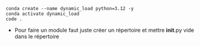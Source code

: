 ```
conda create --name dynamic_load python=3.12 -y
conda activate dynamic_load
code .
```
* Pour faire un module faut juste créer un répertoire et mettre __init__.py vide dans le répertoire
